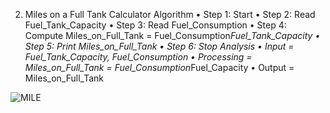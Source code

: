 2.	Miles on a Full Tank Calculator
Algorithm
•	Step 1: Start
•	Step 2: Read Fuel_Tank_Capacity
•	Step 3: Read Fuel_Consumption
•	Step 4: Compute Miles_on_Full_Tank = Fuel_Consumption*Fuel_Tank_Capacity
•	Step 5: Print Miles_on_Full_Tank
•	Step 6: Stop
Analysis
•	Input = Fuel_Tank_Capacity, Fuel_Consumption
•	Processing = Miles_on_Full_Tank = Fuel_Consumption*Fuel_Capacity
•	Output = Miles_on_Full_Tank


![MILE](https://github.com/SWEG-2015EC-Batch/Binary-Bombers/assets/149320386/fe265292-f3c1-4fee-a4c4-d7567940ac50)
